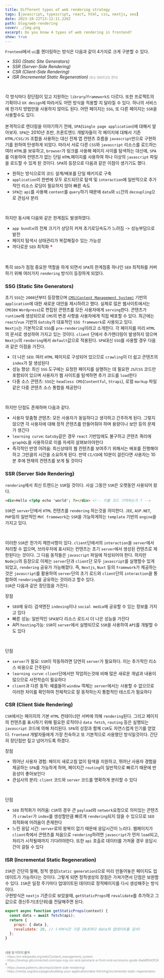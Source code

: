 ```yaml
---
title: Different types of web rendering strategy
tags: [javascript, typescript, react, html, css, nextjs, seo]
date: 2023-10-22T13:12:11.226Z
path: blog/web-rendering
cover: ./img.png
excerpt: Do you know 4 types of web rendering in frontend?
show: true
---
```


`Frontend`에서 `ui`를 렌더링하는 방식은 다음과 같이 4가지로 크게 구분할 수 있다. 
- <i>SSG (Static Site Generators)</i>
- <i>SSR (Server-Side Rendering)</i>
- <i>CSR (Client-Side Rendering)</i>
- <i>ISR (Incremental Static Regeneration)</i> <span style="font-size:10px;color:grey;">(또는 ISG라고도 한다)</span> 

<br/>

각 방식마다 장단점이 있고 지원하는 `library`/`framework도` 다르다. 또한 프로젝트의 기획이나 `UX design`에 따라서도 어떤 방식을 적용할 지 달라질 수 있다. 하나의 서비스에 한가지 방법만을 사용하지 않아도 된다. 어떤 페이지는 `SSG`, 또 다른 페이지는 `SSR`을 사용할수도 있다.    
<br/>
본격적으로 렌더링을 이야기하기 전에, `SPA`(`Single page application`)에 대해서 알아보자. `SPA`는 2010년 초반, 프론트엔드 개발자들이 각 페이지에 대해서 기존 `HTML/CSS/JS` 조합을 사용하는 대신 전체 앱 컨텐츠 흐름을 `javascript`만으로 구현하기를 원하여 탄생하게 되었다. 따라서 서로 다른 `CSS`와 `javascript` 리소스를 로드하는 여러 `HTML`을 보유하고, `browser`가 링크를 사용해 페이지 사이를 탐색하는 대신에, `SPA`를 이용하여 컨텐츠가 없는 단일 `HTML`페이지를 사용하여 하나 이상의 `javascript` 파일을 로드할 수 있게 된 것이다. `SPA`의 등장으로 다음과 같은 이점이 생기기도 했다.

- 원하는 방식으로의 코드 설계/배포를 단일 패키지로 구축
- `application`이 한번에 모두 로드되므로 탐색 및 `interaction`에 일반적으로 추가적인 리소스 로딩이 필요하지 않아 빠른 속도
- `SPA`는 `api`를 사용해 `content`를 `query`하기 때문에 `data`와 `ui`간의 `decoupling`으로 관심사 분리

<br/>

하지만 동시에 다음와 같은 한계점도 발생하였다.

- `app bundle`의 전체 크기가 상당히 커져 초기로딩속도가 느려짐 -> 성능부담으로 발전
- 페이지 탐색시 상태관리가 복잡해질수 있는 가능성
- 까다로운 `SEO` 최적화 <span style="color:Red;font-size:17px;vertical-align:middle;">*</span>

<br/>

특히 `SEO`가 점점 중요한 역할을 하게 되면서 `SPA`의 한계점중 하나인 `SEO` 최적화를 커버하기 위해 여러가지 `rendering` 방식이 등장하게 되었다.
 
### SSG (Static Site Generators)
초기 `SSG`는 `2008`년부터 등장했으며 <a href='https://en.wikipedia.org/wiki/Content_management_system' target='_blank' rel='noopener noreferer'>`CMS(Content Management System)`</a> 기반의 `application`에 대한 새로운 대안을 제시하려고 했다. 실제로 많은 웹사이트에서는 `CMS`(ex `Wordpress`)로 편집된 콘텐츠를 모든 사용자에게 `serving`한다. 콘텐츠가 `runtime`에 생성되므로 `CMS`의 변경 사항을 사용자에게 직접 배포할 수 있다. 최근에는 `react`/`vue` 기반의 `Gatsby`가 대표적인 `SSG framework`로 사용되고 있다.  
`Nextjs`는 기본적으로 `SSG`를 `pre-rendering`이라고 소개한다. 각 페이지를 미리 `HTML`의 문서로 생성하여 가지고 있는 것이다. `client` 단에서 추가렌더링이 발생하지 않으며 `Nextjs`의 `rendering`에서 `default`값으로 적용된다.
`SPA`대신 `SSG`를 사용할 경우 다음과 같은 이점을 가진다.
- 더 나은 `SEO`: 여러 `HTML` 페이지로 구성되어 있으므로 `crawling`이 더 쉽고 콘텐츠의 `index`가 잘 생성된다  
- 성능 향상: 최신 `SSG` 도구에는 요청한 페이지를 실행하는 데 필요한 `JS`/`CSS` 코드만 포함되어 있으며 사용자가 웹 사이트를 탐색하면 추가 코드를 `load`한다
- 다중 소스 콘텐츠: `SSG`는 `headless CMS`(`Contentful`, `Strapi`), 로컬 `markup` 파일같은 다중 콘텐츠 소스 통합을 제공한다

<br/>

하지만 단점도 존재하며 다음과 같다.
- 사용자 맞춤형 콘텐츠: 모든 사용자가 동일하다고 생각하고 간주하게 된다. 그렇지 않으면 각 사용자에 대해 정적 콘텐츠를 만들어줘야 하며 용량이나 보안 등의 문제가 생긴다
- `learning curve`: `Gatsby`같은 경우 `react` 기반임에도 불구하고 콘텐츠 쿼리에 `graphQL`을 사용하므로 이를 자세히 살펴보아야한다
- 즉각적인 반영 어려움: 최신상태의 웹 컨텐츠를 보여주기 위해서는 배포를 진행해야 하고 그만큼의 시간을 소요하게 된다. 만약 `CI/CD`에 10분이 걸린다면 사용자는 10분 후에 현재의 컨텐츠를 보게 될 것이다

### SSR (Server Side Rendering)
`rendering`에서 최신 트렌드는 `SSR`일 것이다. 사실 그동안 `SSR`은 오랫동안 사용되어 왔다.
```html
<div>Hello <?php echo 'world'; ?></div> <!-- 이를 코드 기억하는가 ? -->
```
`SSR`은 `server`단에서 `HTML` 컨텐츠를 `rendering` 하는것을 의미한다. `JEE`, `ASP.NET`, `PHP`등의 일반적인 `MVC framework`는 `SSR`을 가능하게하는 `template` 기반의 `engine`을 가지고 있다.    

<br/>

이러한 `SSR`은 한가지 제한사항이 있다. `client`단에서의 `interaction`을 `server`에서 처리할 수 없으며, 브라우저에 표시되는 컨텐츠는 초기 `server`에서 생성된 컨텐츠로 제한된다는 것이다. 
그 다음 동작들은 `javascript` 파일에 작성되어야 한다. 하지만 `Nodejs`의 등장으로 이제는 `server`단과 `client`단 모두 `javascript`를 실행할수 있게 되었고, `rendering` 공유가 가능해졌다. 즉, `Nextjs`, `Nuxt` 등의 `framework`가 제공하는것은 `javascript`를 활용하여 `server`단의 초기 로드와 `client`단의 `interaction`을 통합하여 `rendering`을 공유하는 것이라고 할수 있다.  
`SSR`은 다음과 같은 장단점을 가진다.  

장점
- `SEO`에 유리: 검색엔진 `indexing`이나 `social media`에 공유할 수 있는 정보를 가지고 있다
- 빠른 성능: 일반적인 `SPA`보다 리소스 로드시 더 나은 성능을 가진다
- API `hosting`가능: `SSR`이 `server`에서 실행되므로 `SSR`을 사용하여 `API`를 개발할 수도 있다

<br/>

단점
- `server`가 필요: `SSR`이 작동하려면 당연히 `server`가 필요하다. 이는 추가적인 리소스 비용으로 간주된다
- `learning curve`: `client`단에서만 작업하는것에 비해 많은 새로운 개념과 내용이 많으므로 사전학습이 필요하다 
- `client`과 다른 동작: 예를들어 `window` 객체는 `server`에서는 사용할 수 없으므로 이러한 차이를 확인하여 전체적으로 잘 동작하는지 통합적인 테스트가 필요하다

### CSR (Client Side Rendering)
`CSR`에서는 페이지의 기본 `HTML` 컨테이너만 서버에 의해 `rendering`된다. 그리고 페이지의 컨텐츠를 표시하기 위해 필요한 로직이나 `data fetch`, `routing` 등은 실행되는 `javascript` 코드에 의해 처리된다. `SPA`의 성장과 함께 `CSR`도 자연스럽게 인기를 얻었다. `frontend` 개발자들에게 가장 친숙하고 또 기본적으로 사용했던 방식일것이다. 간단히 장단점만 짚고 넘어가도록 하겠다.  

장점
- 뛰어난 사용자 경험: 페이지 새로고침 없이 탐색을 지원하고, 뛰어난 사용자 경험을 제공하는 `SPA`를 가능하게 하며, 페이지간 `routing`이 일반적으로 빠르기 때문에 반응성이 좋아보인다
- 관심사의 분리: `client` 코드와 `server` 코드를 명확하게 분리할 수 있다

<br/>

단점
- `SEO` 최적화가 어려움: `CSR`의 경우 큰 `payload`와 `network`요청으로 의미있는 콘텐츠가 `crawler`가 `index`를 생성할만큼 빠르게 `rendering`되지 않을 수 있으므로 `SEO` 최적화에 어려움이 존재한다
- 느린 응답 시간: `server`로의 왕복이 없기 때문에 응답시간이 느리다. 웹페이지가 `client`측에서 콘텐츠를 처음으로 `rendering`하려면 `javascript`가 먼저 `load`되고, 처리가 시작될때까지 기다려야한다. 또한 `api` 호출로 데이터를 가져올 경우 응답시간이 걸릴 수 있다

### ISR (Incremental Static Regeneration)
`ISR`은 간단히 말해, 정적 생성(`static generation`)으로 미리 만들어놓은 페이지도 업데이트가 가능하다는 것이다. 그렇게 되면 정적생성의 장점은 가져가면서 단점은 보완할 수 있다. `ISR`은 일정 주기마다 업데이트된 데이터로 정적페이지를 다시 생성해주는 방식이다.  
구현방식은 `nextjs` 기준으로 보았을때, `getStaticProps`에 `revalidate`를 추가하고 그 값으로 갱신주기(초단위)를 전달해주면 된다.

```javascript
export async function getStaticProps(context) {
  const data = await fetch(api);
  return {
    props: { data },
    revalidate: 20, // (서버시간 기준 20초마다 data의 업데이트를 검사)
  };
}
```

<br/>
<div style="font-size:10px;color:#8b9196;word-break: break-all"><b>내용 및 이미지 출처</b><br/>
- https://en.wikipedia.org/wiki/Content_management_system<br/>
- https://levelup.gitconnected.com/spa-ssg-ssr-and-jamstack-a-front-end-acronyms-guide-6add9543f24d<br/>
- https://www.patterns.dev/react/client-side-rendering/<br/>
- https://nextjs.org/docs/pages/building-your-application/data-fetching/incremental-static-regeneration<br/>
</div>

